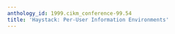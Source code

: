```yaml
---
anthology_id: 1999.cikm_conference-99.54
title: 'Haystack: Per-User Information Environments'
---
```

